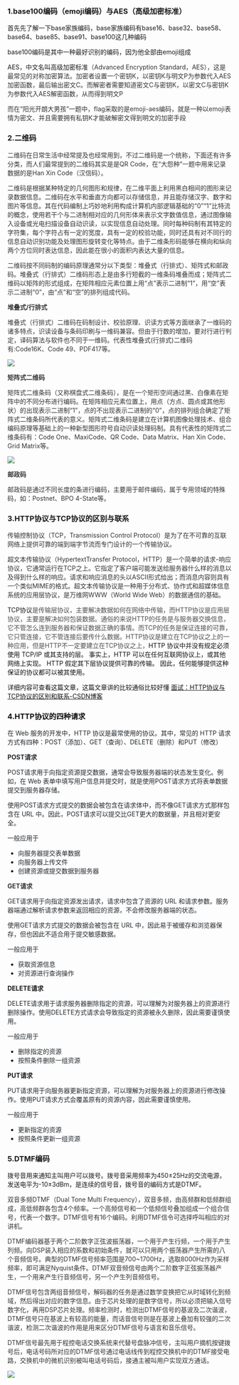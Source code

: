 ### 1.base100编码（emoji编码）与AES（高级加密标准）
首先先了解一下base家族编码，base家族编码有base16、base32、base58、base64、base85、base91、base100这几种编码

base100编码是其中一种最好识别的编码，因为他全部由emoji组成

AES，中文名叫高级加密标准<font style="color:rgb(51, 51, 51);">（Advanced Encryption Standard，AES），这是最常见的对称加密算法。加密者设置一个密钥K，以密钥K与明文P为参数代入AES加密函数，最后输出密文C。而解密者需要知道密文C与密钥K，以密文C与密钥K为参数代入AES解密函数，从而得到明文P</font>

<font style="color:rgb(51, 51, 51);">而在“阳光开朗大男孩”一题中，flag采取的是emoji-aes编码，就是一种以emoji表情为密文、并且需要拥有私钥K才能破解密文得到明文的加密手段</font>

### 2.二维码
<font style="color:rgb(51, 51, 51);">二维码在日常生活中经常提及也经常用到，不过二维码是一个统称，下面还有许多分类，而人们最常提到的二维码其实是是QR Code，在“大怨种”一题中用来记录数据的是Han Xin Code（汉信码）。</font>

<font style="color:rgb(51, 51, 51);">二维码是根据某种特定的几何图形和规律，在二维平面上利用黑白相间的图形来记录数据信息。二维码在水平和垂直方向都可以存储信息，并且能存储汉字、数字和图片等信息。其在代码编制上巧妙地利用构成计算机内部逻辑基础的“0”“1”比特流的概念，使用若干个与二进制相对应的几何形体来表示文字数值信息，通过图像输入设备或光电扫描设备自动识读，以实现信息自动处理。同时每种码制有其特定的字符集，每个字符占有一定的宽度，具有一定的校验功能，同时还具有对不同行的信息自动识别功能及处理图形旋转变化等特点。由于二维条形码能够在横向和纵向两个方位同时表达信息，因此能在很小的面积内表达大量的信息。</font>

<font style="color:rgb(51, 51, 51);">二维码按不同码制的编码原理通常分以下类型：堆叠式（行排式）、矩阵式和邮政码。堆叠式（行排式）二维码形态上是由多行短截的一维条码堆叠而成；矩阵式二维码以矩阵的形式组成，在矩阵相应元素位置上用“点”表示二进制“1”，用“空”表示二进制“0”，由“点”和“空”的排列组成代码。</font>

**<font style="color:rgb(51, 51, 51);">堆叠式/行排式</font>**

<font style="color:rgb(51, 51, 51);">堆叠式（行排式）二维码在码制设计、校验原理、识读方式等方面继承了一维码的诸多特点，识读设备与条码印刷与一维码兼容。但由于行数的增加，要对行进行判定，译码算法与软件也不同于一维码。代表性堆叠式(行排式)二维码有:Code16K、Code 49、PDF417等。</font>

![](https://cdn.nlark.com/yuque/0/2024/png/49267415/1732372736857-c7eecdd8-fd2b-4317-a81c-6fab84663a43.png)<font style="color:rgb(85, 85, 85);"></font>

**<font style="color:rgb(51, 51, 51);">矩阵式二维码</font>**

<font style="color:rgb(51, 51, 51);">矩阵式二维条码（又称棋盘式二维条码），是在一个矩形空间通过黑、白像素在矩阵中的不同分布进行编码。在矩阵相应元素位置上，用点（方点、圆点或其他形状）的出现表示二进制“1”，点的不出现表示二进制的“0”，点的排列组合确定了矩阵式二维条码所代表的意义。矩阵式二维条码是建立在计算机图像处理技术、组合编码原理等基础上的一种新型图形符号自动识读处理码制。具有代表性的矩阵式二维条码有：Code One、MaxiCode、QR Code、Data Matrix、Han Xin Code、Grid Matrix等。</font><sup><font style="color:rgb(51, 102, 204);"></font></sup>

![](https://cdn.nlark.com/yuque/0/2024/jpeg/49267415/1732372736844-0938ebae-6a17-49a8-bb39-206dd8f39980.jpeg)<font style="color:rgb(85, 85, 85);"></font>

**<font style="color:rgb(51, 51, 51);">邮政码</font>**

<font style="color:rgb(51, 51, 51);">邮政码是通过不同长度的条进行编码，主要用于邮件编码，属于专用领域的特殊码，如：Postnet、BPO 4-</font><font style="color:rgb(51, 51, 51);">State等。</font>

### 3.HTTP协议与TCP协议的区别与联系
<font style="color:rgb(51, 51, 51);">传输控制协议（TCP，Transmission Control Protocol）是为了在不可靠的互联网络上提供可靠的端到端字节流而专门设计的一个传输协议。</font>

<font style="color:rgb(51, 51, 51);">超文本传输协议（HypertextTransfer Protocol，HTTP）是一个简单的请求-响应协议，它通常运行在TCP之上。它指定了客户端可能发送给服务器什么样的消息以及得到什么样的响应。请求和响应消息的头以ASCII形式给出；而消息内容则具有一个类似MIME的格式。超文本传输协议是一种用于分布式、协作式和超媒体信息系统的应用层协议，是万维网WWW（World Wide Web）的数据通信的基础。</font>

TCP协议<font style="color:rgb(77, 77, 77);">是传输层协议，主要解决数据如何在网络中传输，而HTTP协议是应用层协议，主要是解决如何包装数据。通俗的来说HTTP的任务是与服务器交换信息，它不管怎么连到服务器和保证数据正确的事情。而TCP的任务是保证连接的可靠，它只管连接，它不管连接后要传什么数据。HTTP协议是建立在TCP协议之上的一种应用，但是HTTP不一定要建立在TCP协议之上，</font><font style="color:rgb(17, 17, 17);">HTTP 协议中并没有规定必须使用 TCP/IP 或其支持的层。 事实上，HTTP 可以在任何互联网协议上，或其他网络上实现。 HTTP 假定其下层协议提供可靠的传输。 因此，任何能够提供这种保证的协议都可以被其使用。</font>

<font style="color:rgb(17, 17, 17);">详细内容可查看这篇文章，这篇文章讲的比较通俗比较好懂 </font>[<font style="color:rgb(17, 17, 17);">面试：HTTP协议与TCP协议的区别和联系-CSDN博客</font>](https://blog.csdn.net/weixin_44422604/article/details/108435009)

### <font style="color:rgb(17, 17, 17);">4.HTTP协议的四种请求</font>
<font style="color:rgb(36, 41, 46);">在 Web 服务的开发中，HTTP 协议是最常使用的协议。其中，常见的 HTTP 请求方式有四种：POST（添加）、GET（查询）、DELETE（删除）和PUT（修改）</font>

**<font style="color:rgb(36, 41, 46);">POST请求</font>**

<font style="color:rgb(36, 41, 46);">POST请求用于向指定资源提交数据，通常会导致服务器端的状态发生变化。例如，在 Web 表单中填写用户信息并提交时，就是使用POST请求方式将表单数据提交到服务器存储。</font>

<font style="color:rgb(36, 41, 46);">使用POST请求方式提交的数据会被包含在请求体中，而不像GET请求方式那样包含在 URL 中。因此，POST请求可以提交比GET更大的数据量，并且相对更安全。</font>

<font style="color:rgb(36, 41, 46);">一般应用于</font>

+ <font style="color:rgb(36, 41, 46);">向服务器提交表单数据</font>
+ <font style="color:rgb(36, 41, 46);">向服务器上传文件</font>
+ <font style="color:rgb(36, 41, 46);">创建资源或提交数据到服务器</font>

**<font style="color:rgb(51, 51, 51);">GET请求</font>**

<font style="color:rgb(36, 41, 46);">GET请求用于向指定资源发出请求，请求中包含了资源的 URL 和请求参数。服务器端通过解析请求参数来返回相应的资源，不会修改服务器端的状态。</font>

<font style="color:rgb(36, 41, 46);">使用GET请求方式提交的数据会被包含在 URL 中，因此易于被缓存和浏览器保存，但也因此不适合用于提交敏感数据。</font>

<font style="color:rgb(36, 41, 46);">一般应用于</font>

+ <font style="color:rgb(36, 41, 46);">获取资源信息</font>
+ <font style="color:rgb(36, 41, 46);">对资源进行查询操作</font>

**DELETE请求**

<font style="color:rgb(36, 41, 46);">DELETE请求用于请求服务器删除指定的资源，可以理解为对服务器上的资源进行删除操作。使用DELETE方式请求会导致指定的资源被永久删除，因此需要谨慎使用。</font>

<font style="color:rgb(36, 41, 46);">一般应用于</font>

+ <font style="color:rgb(36, 41, 46);">删除指定的资源</font>
+ <font style="color:rgb(36, 41, 46);">按照条件删除一组资源</font>

**PUT请求**

<font style="color:rgb(36, 41, 46);">PUT请求用于向服务器更新指定资源，可以理解为对服务器上的资源进行修改操作。使用PUT请求方式会覆盖原有的资源内容，因此需要谨慎使用。</font>

<font style="color:rgb(36, 41, 46);">一般应用于</font>

+ <font style="color:rgb(36, 41, 46);">更新指定的资源</font>
+ <font style="color:rgb(36, 41, 46);">按照条件更新一组资源</font>

### 5.DTMF编码
拨号音用来通知主叫用户可以拨号。拨号音采用频率为450±25Hz的交流电源，发送电平为-10±3dBm，是连续的信号音，拨号音的编码方式是DTMF。

<font style="color:rgb(51, 51, 51);">双音多频DTMF（Dual Tone Multi Frequency），双音多频，由高频群和低频群组成，高低频群各包含4个频率。一个高频信号和一个低频信号叠加组成一个组合信号，代表一个数字。DTMF信号有16个编码。利用DTMF信令可选择呼叫相应的对讲机。</font>

<font style="color:rgb(51, 51, 51);">DTMF编码器基于两个二阶数字正弦波振荡器，一个用于产生行频，一个用于产生列频。向DSP装入相应的系数和初始条件，就可以只用两个振荡器产生所需的八个音频信号。典型的DTMF信号频率范围是700~1700Hz，选取8000Hz作为采样频率，即可满足Nyquist条件。DTMF双音频信号由两个二阶数字正弦振荡器产生，一个用来产生行音频信号，另一个产生列音频信号。</font>

<font style="color:rgb(51, 51, 51);">DTMF信号包含两组</font><font style="color:rgb(51, 51, 51);">音频信号</font><font style="color:rgb(51, 51, 51);">，解码器的任务是通过数学变换把它从时域转化到频域，然后得出对应的数字信息。由于芯片处理的是数字信号，所以必须把输入信号数字化，再用DSP芯片处理。频率检测时，检测出DTMF信号的基波及二次谐波，DTMF信号只在基波上有较高的能量，而话音信号则是在基波上叠加有较强的二次谐波，检测二次谐波的作用是用来区分DTMF信号与语言和音乐信号。</font>

<font style="color:rgb(51, 51, 51);">DTMF信号最先用于程控电话交换系统来代替号盘脉冲信号，主叫用户摘机按键拨号后，电话号码所对应的DTMF信号通过电话线传到程控交换机中的DTMF接受电路，交换机中的微机识别被叫电话号码后，接通主被叫用户实现双方通话。</font>

![](https://cdn.nlark.com/yuque/0/2024/png/49267415/1732375025856-24a5ddad-fbc0-4ecc-b612-f4179399b3c6.png)

